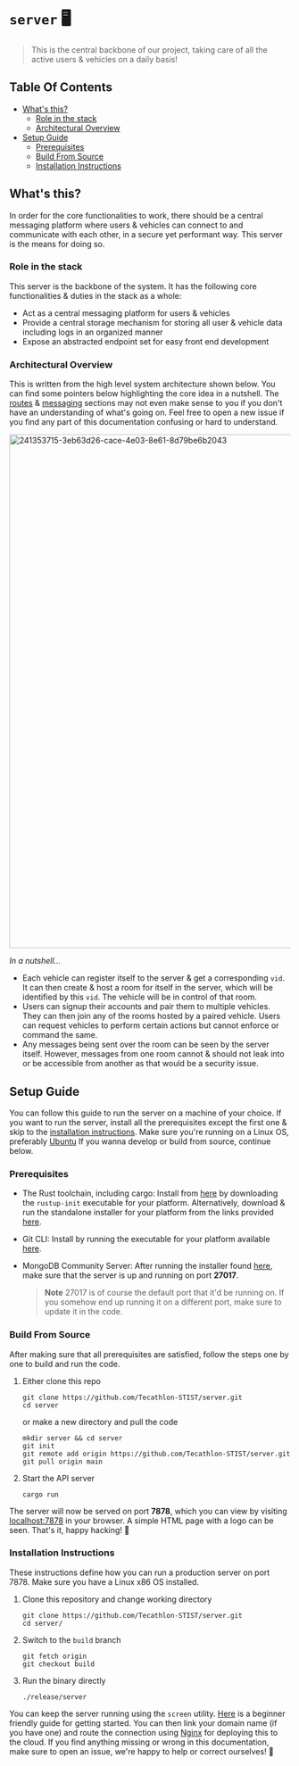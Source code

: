 # `server` 🖥️

> This is the central backbone of our project, taking care of all the active users & vehicles on a daily basis!

## Table Of Contents
* [What's this?](#whats-this)
   * [Role in the stack](#role-in-the-stack)
   * [Architectural Overview](#architectural-overview)
* [Setup Guide](#setup-guide)
   * [Prerequisites](#prerequisites)
   * [Build From Source](#build-from-source)
   * [Installation Instructions](#installation-instructions)

## What's this?
In order for the core functionalities to work, there should be a central messaging platform where users & vehicles can connect to and communicate with each other, in a secure yet performant way. This server is the means for doing so.

### Role in the stack
This server is the backbone of the system. It has the following core functionalities & duties in the stack as a whole:
* Act as a central messaging platform for users & vehicles
* Provide a central storage mechanism for storing all user & vehicle data including logs in an organized manner
* Expose an abstracted endpoint set for easy front end development

### Architectural Overview
This is written from the high level system architecture shown below. You can find some pointers below highlighting the core idea in a nutshell. The [routes](#routes) & [messaging](#messaging) sections may not even make sense to you if you don't have an understanding of what's going on. Feel free to open a new issue if you find any part of this documentation confusing or hard to understand.

<img width="921" alt="241353715-3eb63d26-cace-4e03-8e61-8d79be6b2043" src="https://github.com/Tecathlon-STIST/server/assets/109507621/fb582df6-fb01-436f-b617-94c681362767">

*In a nutshell...*
  * Each vehicle can register itself to the server & get a corresponding `vid`. It can then create & host a room for itself in the server, which will be identified by this `vid`. The vehicle will be in control of that room.
  * Users can signup their accounts and pair them to multiple vehicles. They can then join any of the rooms hosted by a paired vehicle. Users can request vehicles to perform certain actions but cannot enforce or command the same.
  * Any messages being sent over the room can be seen by the server itself. However, messages from one room cannot & should not leak into or be accessible from another as that would be a security issue.

## Setup Guide
You can follow this guide to run the server on a machine of your choice. If you want to run the server, install all the prerequisites except the first one & skip to the [installation instructions](#installation-instrcutions). Make sure you're running on a Linux OS, preferably [Ubuntu](https://ubuntu.com/) If you wanna develop or build from source, continue below.
### Prerequisites
* The Rust toolchain, including cargo: Install from [here](https://www.rust-lang.org/tools/install) by downloading the `rustup-init` executable for your platform. Alternatively, download & run the standalone installer for your platform from the links provided [here](https://forge.rust-lang.org/infra/other-installation-methods.html#standalone-installers).
* Git CLI: Install by running the executable for your platform available [here](https://git-scm.com/downloads).
* MongoDB Community Server: After running the installer found [here](https://www.mongodb.com/try/download/community), make sure that the server is up and running on port **27017**. 

    > **Note**
    > 27017 is of course the default port that it'd be running on. If you somehow end up running it on a different port, make sure to update it in the code.
### Build From Source
After making sure that all prerequisites are satisfied, follow the steps one by one to build and run the code.
1. Either clone this repo

    ```
    git clone https://github.com/Tecathlon-STIST/server.git
    cd server
    ```
   or make a new directory and pull the code
  
    ```
    mkdir server && cd server
    git init
    git remote add origin https://github.com/Tecathlon-STIST/server.git
    git pull origin main
    ```
2. Start the API server

    ```
    cargo run
    ```
  
The server will now be served on port **7878**, which you can view by visiting [localhost:7878](http://localhost:7878) in your browser. A simple HTML page with a logo can be seen. That's it, happy hacking! :beers:
  
### Installation Instructions
These instructions define how you can run a production server on port 7878. Make sure you have a Linux x86 OS installed.
1. Clone this repository and change working directory
  
    ```
    git clone https://github.com/Tecathlon-STIST/server.git
    cd server/
    ```
2. Switch to the `build` branch
  
    ```
    git fetch origin
    git checkout build
    ```
3. Run the binary directly
  
    ```
    ./release/server
    ```

You can keep the server running using the `screen` utility. [Here](https://linuxize.com/post/how-to-use-linux-screen/) is a beginner friendly guide for getting started. You can then link your domain name (if you have one) and route the connection using [Nginx](https://www.nginx.com/) for deploying this to the cloud. If you find anything missing or wrong in this documentation, make sure to open an issue, we're happy to help or correct ourselves! 🖤
